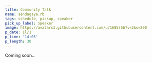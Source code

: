 ```yaml
---
title: Community Talk
name: sendagaya.rb
tags: schedule, pickup, speaker
pick_up_label: Speaker
image: https://avatars3.githubusercontent.com/u/1685766?v=2&s=200
p_date: 1l/1
p_time: '14:05'
p_length: 30
---
```


Coming soon...
